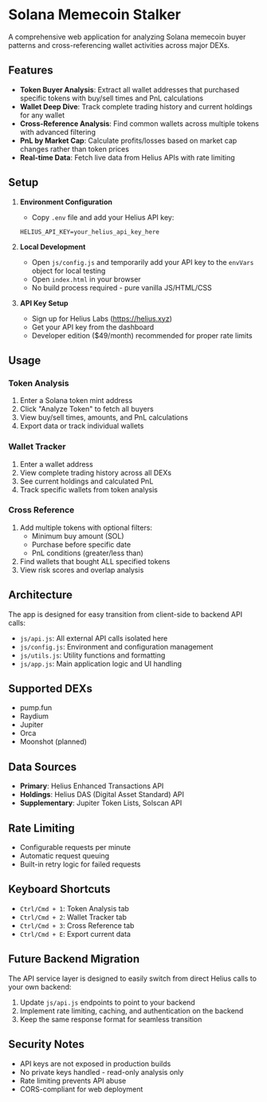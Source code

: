 # Solana Memecoin Stalker

A comprehensive web application for analyzing Solana memecoin buyer patterns and cross-referencing wallet activities across major DEXs.

## Features

- **Token Buyer Analysis**: Extract all wallet addresses that purchased specific tokens with buy/sell times and PnL calculations
- **Wallet Deep Dive**: Track complete trading history and current holdings for any wallet
- **Cross-Reference Analysis**: Find common wallets across multiple tokens with advanced filtering
- **PnL by Market Cap**: Calculate profits/losses based on market cap changes rather than token prices
- **Real-time Data**: Fetch live data from Helius APIs with rate limiting

## Setup

1. **Environment Configuration**
   - Copy `.env` file and add your Helius API key:
   ```
   HELIUS_API_KEY=your_helius_api_key_here
   ```
   
2. **Local Development**
   - Open `js/config.js` and temporarily add your API key to the `envVars` object for local testing
   - Open `index.html` in your browser
   - No build process required - pure vanilla JS/HTML/CSS

3. **API Key Setup**
   - Sign up for Helius Labs (https://helius.xyz)
   - Get your API key from the dashboard
   - Developer edition ($49/month) recommended for proper rate limits

## Usage

### Token Analysis
1. Enter a Solana token mint address
2. Click "Analyze Token" to fetch all buyers
3. View buy/sell times, amounts, and PnL calculations
4. Export data or track individual wallets

### Wallet Tracker
1. Enter a wallet address
2. View complete trading history across all DEXs
3. See current holdings and calculated PnL
4. Track specific wallets from token analysis

### Cross Reference
1. Add multiple tokens with optional filters:
   - Minimum buy amount (SOL)
   - Purchase before specific date
   - PnL conditions (greater/less than)
2. Find wallets that bought ALL specified tokens
3. View risk scores and overlap analysis

## Architecture

The app is designed for easy transition from client-side to backend API calls:

- `js/api.js`: All external API calls isolated here
- `js/config.js`: Environment and configuration management
- `js/utils.js`: Utility functions and formatting
- `js/app.js`: Main application logic and UI handling

## Supported DEXs

- pump.fun
- Raydium
- Jupiter
- Orca
- Moonshot (planned)

## Data Sources

- **Primary**: Helius Enhanced Transactions API
- **Holdings**: Helius DAS (Digital Asset Standard) API
- **Supplementary**: Jupiter Token Lists, Solscan API

## Rate Limiting

- Configurable requests per minute
- Automatic request queuing
- Built-in retry logic for failed requests

## Keyboard Shortcuts

- `Ctrl/Cmd + 1`: Token Analysis tab
- `Ctrl/Cmd + 2`: Wallet Tracker tab  
- `Ctrl/Cmd + 3`: Cross Reference tab
- `Ctrl/Cmd + E`: Export current data

## Future Backend Migration

The API service layer is designed to easily switch from direct Helius calls to your own backend:

1. Update `js/api.js` endpoints to point to your backend
2. Implement rate limiting, caching, and authentication on the backend
3. Keep the same response format for seamless transition

## Security Notes

- API keys are not exposed in production builds
- No private keys handled - read-only analysis only
- Rate limiting prevents API abuse
- CORS-compliant for web deployment